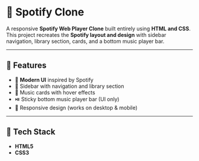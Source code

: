 # 🎵 Spotify Clone

A responsive **Spotify Web Player Clone** built entirely using **HTML and CSS**.  
This project recreates the **Spotify layout and design** with sidebar navigation, library section, cards, and a bottom music player bar.  

---

## 📌 Features
- 🎨 **Modern UI** inspired by Spotify  
- 📂 Sidebar with navigation and library section  
- 📀 Music cards with hover effects  
- ⏯️ Sticky bottom music player bar (UI only)  
- 📱 Responsive design (works on desktop & mobile)  

---

## 🚀 Tech Stack
- **HTML5**
- **CSS3**
